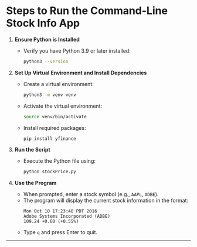 # Steps to Run the Command-Line Stock Info App

1. **Ensure Python is Installed**  
   - Verify you have Python 3.9 or later installed:
     ```bash
     python3 --version
     ```

2. **Set Up Virtual Environment and Install Dependencies**  
   - Create a virtual environment:
     ```bash
     python3 -m venv venv
     ```
   - Activate the virtual environment:
     ```bash
     source venv/bin/activate
     ```
   - Install required packages:
     ```bash
     pip install yfinance
     ```

3. **Run the Script**  
   - Execute the Python file using:
     ```bash
     python stockPrice.py
     ```

4. **Use the Program**  
   - When prompted, enter a stock symbol (e.g., `AAPL`, `ADBE`).  
   - The program will display the current stock information in the format:
     ```
     Mon Oct 10 17:23:48 PDT 2016
     Adobe Systems Incorporated (ADBE)
     109.24 +0.60 (+0.55%)
     ```
   - Type `q` and press Enter to quit.

---